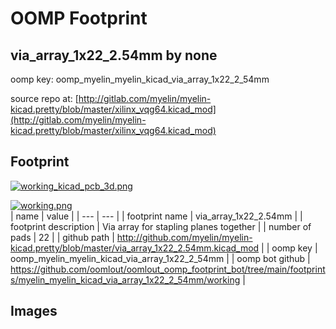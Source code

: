 # OOMP Footprint  
## via_array_1x22_2.54mm  by none  
  
oomp key: oomp_myelin_myelin_kicad_via_array_1x22_2_54mm  
  
source repo at: [http://gitlab.com/myelin/myelin-kicad.pretty/blob/master/xilinx_vqg64.kicad_mod](http://gitlab.com/myelin/myelin-kicad.pretty/blob/master/xilinx_vqg64.kicad_mod)  
## Footprint  
  
[![working_kicad_pcb_3d.png](working_kicad_pcb_3d_600.png)](working_kicad_pcb_3d.png)  
  
[![working.png](working_600.png)](working.png)  
| name | value | 
| --- | --- | 
| footprint name | via_array_1x22_2.54mm | 
| footprint description | Via array for stapling planes together | 
| number of pads | 22 | 
| github path | http://github.com/myelin/myelin-kicad.pretty/blob/master/via_array_1x22_2.54mm.kicad_mod | 
| oomp key | oomp_myelin_myelin_kicad_via_array_1x22_2_54mm | 
| oomp bot github | https://github.com/oomlout/oomlout_oomp_footprint_bot/tree/main/footprints/myelin_myelin_kicad_via_array_1x22_2_54mm/working | 
## Images  
